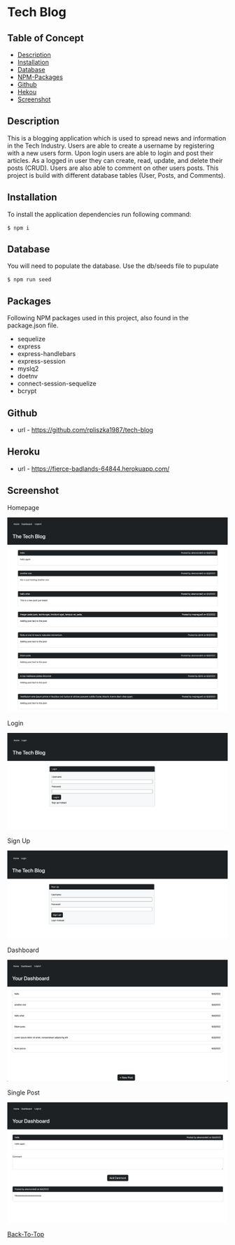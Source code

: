 # Tech Blog

## Table of Concept

- [Description](#description)
- [Installation](#installation)
- [Database](#database)
- [NPM-Packages](#packages)
- [Github](#github)
- [Hekou](#heroku)
- [Screenshot](#screenshot)

## Description

This is a blogging application which is used to spread news and information in the Tech Industry. Users are able to create a username by registering with a new users form. Upon login users are able to login and post their articles. As a logged in user they can create, read, update, and delete their posts (CRUD). Users are also able to comment on other users posts. This project is build with different database tables (User, Posts, and Comments).

## Installation

To install the application dependencies run following command:

```console
$ npm i
```

## Database

You will need to populate the database. Use the db/seeds file to pupulate

```console
$ npm run seed
```

## Packages

Following NPM packages used in this project, also found in the package.json file.

- sequelize
- express
- express-handlebars
- express-session
- myslq2
- doetnv
- connect-session-sequelize
- bcrypt

## Github

- url - https://github.com/rpliszka1987/tech-blog

## Heroku

- url - https://fierce-badlands-64844.herokuapp.com/

## Screenshot

Homepage

![homepage](/images/Homepage.png)

Login

![login](/images/Login-page.png)

Sign Up

![signup](/images/Sign-up-page.png)

Dashboard

![dashboard](/images/Dashboard-page.png)

Single Post

![single-post](/images/Single-post-page.png)

[Back-To-Top](#tech-blog)
